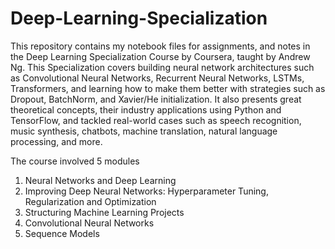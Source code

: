 # Deep-Learning-Specialization
This repository contains my notebook files for assignments, and notes in the Deep Learning Specialization Course by Coursera, taught by Andrew Ng. 
This Specialization covers building neural network
architectures such as Convolutional Neural Networks, Recurrent
Neural Networks, LSTMs, Transformers, and learning how to make
them better with strategies such as Dropout, BatchNorm, and
Xavier/He initialization. It also presents great theoretical concepts,
their industry applications using Python and TensorFlow, and
tackled real-world cases such as speech recognition, music synthesis,
chatbots, machine translation, natural language processing, and more.

The course involved 5 modules
1. Neural Networks and Deep Learning
2. Improving Deep Neural Networks: Hyperparameter Tuning, Regularization and Optimization
3. Structuring Machine Learning Projects
4. Convolutional Neural Networks
5. Sequence Models

